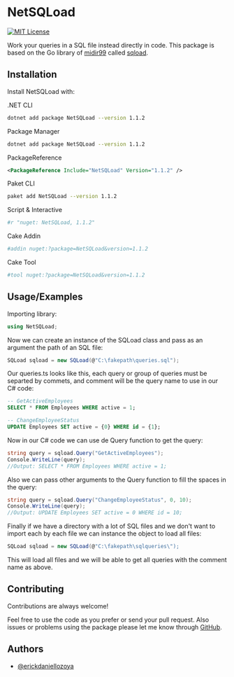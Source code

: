 
# NetSQLoad
[![MIT License](https://img.shields.io/badge/License-MIT-green.svg)](https://choosealicense.com/licenses/mit/)

Work your queries in a SQL file instead directly in code. This package is based on the Go library of [midir99](https://github.com/midir99) called [sqload](https://github.com/midir99/sqload).

## Installation

Install NetSQLoad with: 

.NET CLI

```bash
dotnet add package NetSQLoad --version 1.1.2
```

Package Manager

```bash
dotnet add package NetSQLoad --version 1.1.2
```

PackageReference

```XML
<PackageReference Include="NetSQLoad" Version="1.1.2" />
```

Paket CLI

```bash
paket add NetSQLoad --version 1.1.2
```

Script & Interactive

```bash
#r "nuget: NetSQLoad, 1.1.2"
```

Cake Addin

```bash
#addin nuget:?package=NetSQLoad&version=1.1.2
```

Cake Tool

```bash
#tool nuget:?package=NetSQLoad&version=1.1.2
```
## Usage/Examples
Importing library:
```csharp
using NetSQLoad;
```

Now we can create an instance of the SQLoad class and pass as an argument the path of an SQL file:
```csharp
SQLoad sqload = new SQLoad(@"C:\fakepath\queries.sql");
```

Our queries.ts looks like this, each query or group of queries must be separted by commets, and comment will be the query name to use in our C# code:
```sql
-- GetActiveEmployees
SELECT * FROM Employees WHERE active = 1;

-- ChangeEmployeeStatus
UPDATE Employees SET active = {0} WHERE id = {1};
```

Now in our C# code we can use de Query function to get the query:
```csharp
string query = sqload.Query("GetActiveEmployees");
Console.WriteLine(query);
//Output: SELECT * FROM Employees WHERE active = 1;
```

Also we can pass other arguments to the Query function to fill the spaces in the query:
```csharp
string query = sqload.Query("ChangeEmployeeStatus", 0, 10);
Console.WriteLine(query);
//Output: UPDATE Employees SET active = 0 WHERE id = 10;
```

Finally if we have a directory with a lot of SQL files and we don't want to import each by each file we can instance the object to load all files:
```csharp
SQLoad sqload = new SQLoad(@"C:\fakepath\sqlqueries\");
```
This will load all files and we will be able to get all queries with the comment name as above.
## Contributing

Contributions are always welcome!

Feel free to use the code as you prefer or send your pull request. Also issues or problems using the package please let me know through [GitHub](https://github.com/erickdaniellozoya/NetSQLoad).


## Authors

- [@erickdaniellozoya](https://github.com/erickdaniellozoya)

